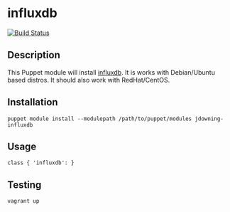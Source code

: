 # influxdb

[![Build Status](https://travis-ci.org/justindowning/puppet-influxdb.png)](https://travis-ci.org/justindowning/puppet-influxdb)

## Description

This Puppet module will install [influxdb](https://influxdb.org). It is works with Debian/Ubuntu based distros. It should also work with RedHat/CentOS.

## Installation

`puppet module install --modulepath /path/to/puppet/modules jdowning-influxdb`

## Usage

`class { 'influxdb': }`

## Testing

`vagrant up`
